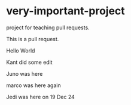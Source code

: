 # very-important-project

project for teaching pull requests.

This is a pull request.

Hello World

Kant did some edit

Juno was here

marco was here again

Jedi was here on 19 Dec 24
